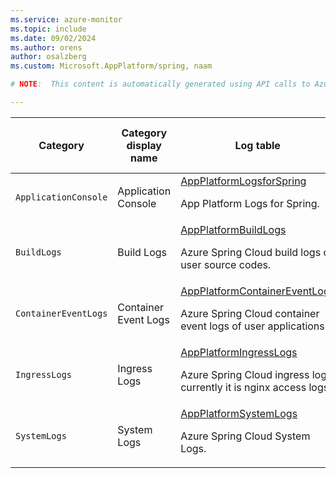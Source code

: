 ```yaml
---
ms.service: azure-monitor
ms.topic: include
ms.date: 09/02/2024
ms.author: orens
author: osalzberg
ms.custom: Microsoft.AppPlatform/spring, naam

# NOTE:  This content is automatically generated using API calls to Azure. Any edits made on these files will be overwritten in the next run of the script. 

---
```

  
  
|Category|Category display name| Log table| [Supports basic log plan](/azure/azure-monitor/logs/basic-logs-configure?tabs=portal-1#compare-the-basic-and-analytics-log-data-plans)|[Supports ingestion-time transformation](/azure/azure-monitor/essentials/data-collection-transformations)| Example queries |Costs to export|
|---|---|---|---|---|---|---|
|`ApplicationConsole` |Application Console |[AppPlatformLogsforSpring](/azure/azure-monitor/reference/tables/appplatformlogsforspring)<p>App Platform Logs for Spring.|No|Yes|[Queries](/azure/azure-monitor/reference/queries/appplatformlogsforspring)|No |
|`BuildLogs` |Build Logs |[AppPlatformBuildLogs](/azure/azure-monitor/reference/tables/appplatformbuildlogs)<p>Azure Spring Cloud build logs of user source codes.|No|No||Yes |
|`ContainerEventLogs` |Container Event Logs |[AppPlatformContainerEventLogs](/azure/azure-monitor/reference/tables/appplatformcontainereventlogs)<p>Azure Spring Cloud container event logs of user applications.|No|No||Yes |
|`IngressLogs` |Ingress Logs |[AppPlatformIngressLogs](/azure/azure-monitor/reference/tables/appplatformingresslogs)<p>Azure Spring Cloud ingress logs, currently it is nginx access logs.|No|Yes||Yes |
|`SystemLogs` |System Logs |[AppPlatformSystemLogs](/azure/azure-monitor/reference/tables/appplatformsystemlogs)<p>Azure Spring Cloud System Logs.|No|Yes|[Queries](/azure/azure-monitor/reference/queries/appplatformsystemlogs)|No |